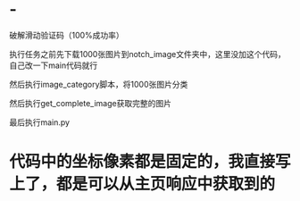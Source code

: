 # -
破解滑动验证码（100%成功率）

执行任务之前先下载1000张图片到notch_image文件夹中，这里没加这个代码，自己改一下main代码就行

然后执行image_category脚本，将1000张图片分类

然后执行get_complete_image获取完整的图片

最后执行main.py
#  代码中的坐标像素都是固定的，我直接写上了，都是可以从主页响应中获取到的
